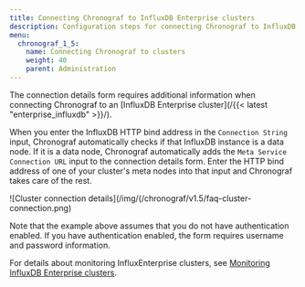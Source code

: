 ```yaml
---
title: Connecting Chronograf to InfluxDB Enterprise clusters
description: Configuration steps for connecting Chronograf to InfluxDB Enterprise clusters and the InfluxData time series platform.
menu:
  chronograf_1_5:
    name: Connecting Chronograf to clusters
    weight: 40
    parent: Administration
---
```


The connection details form requires additional information when connecting Chronograf to an [InfluxDB Enterprise cluster](/{{< latest "enterprise_influxdb" >}}/).

When you enter the InfluxDB HTTP bind address in the `Connection String` input, Chronograf automatically checks if that InfluxDB instance is a data node.
If it is a data node, Chronograf automatically adds the `Meta Service Connection URL` input to the connection details form.
Enter the HTTP bind address of one of your cluster's meta nodes into that input and Chronograf takes care of the rest.

![Cluster connection details](/img/(/chronograf/v1.5/faq-cluster-connection.png)

Note that the example above assumes that you do not have authentication enabled.
If you have authentication enabled, the form requires username and password information.

For details about monitoring InfluxEnterprise clusters, see [Monitoring InfluxDB Enterprise clusters](/chronograf/v1.5/guides/monitoring-influxenterprise-clusters/).
